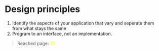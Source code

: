# Design principles
1. Identify the aspects of your application that vary and seperate them from what stays the same
2. Program to an interface, not an implementation.


> Reached page: <span style="color: yellow;">21</span>